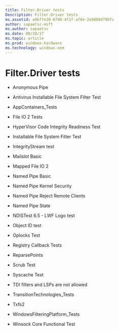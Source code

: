 ```yaml
---
title: Filter.Driver tests
Description: Filter.Driver tests
ms.assetid: e9bffe20-0700-4f1f-af8e-2e9808479bfc
author: sapaetsc-msft
ms.author: sapaetsc
ms.date: 08/28/17
ms.topic: article
ms.prod: windows-hardware
ms.technology: windows-oem
---
```


# Filter.Driver tests

-   <xref rid="p_hlk_test.45e98de1-b855-4405-9c23-f5e9f4ce70e7">Anonymous Pipe</b>
-   <xref rid="p_hlk_test.e84242de-56a9-4e6b-8f8c-ad3f7252cec7">Antivirus Installable File System Filter Test</b>
-   <xref rid="p_hlk_test.7bf87d0f-e328-4d69-855f-0a0efb469861">AppContainers\_Tests</b>
-   <xref rid="p_hlk_test.a1fb1fda-1fc1-41de-9626-bf88defeb746">File IO 2 Tests</b>
-   <xref rid="p_hlk_test.b972fc52-2468-4462-9799-6a1898808c86">HyperVisor Code Integrity Readiness Test</b>
-   <xref rid="p_hlk_test.14b230f3-7eee-437e-ab2f-375b200de6f3">Installable File System Filter Test</b>
-   <xref rid="p_hlk_test.8cafdc98-1b7a-4b59-8ac7-ca660222777b">IntegrityStream test</b>
-   <xref rid="p_hlk_test.d1879df6-9f02-4ded-8e05-64279703d71b">Mailslot Basic</b>
-   <xref rid="p_hlk_test.750f58e6-a459-4b46-b3a5-4dc7978d8e22">Mapped File IO 2</b>
-   <xref rid="p_hlk_test.2e0f2f69-abbb-47ac-a49b-e4e991f522a9">Named Pipe Basic</b>
-   <xref rid="p_hlk_test.097e27fe-f9c5-4065-af32-a11c104c3012">Named Pipe Kernel Security</b>
-   <xref rid="p_hlk_test.e3bcbd3f-3e9c-484a-a587-3c081cb28f7a">Named Pipe Reject Remote Clients</b>
-   <xref rid="p_hlk_test.5e9fd15a-7ffa-4caf-94eb-af2541ef2ede">Named Pipe State</b>
-   <xref rid="p_hlk_test.1931f4b3-18b0-4495-bb65-0d5088bea7af">NDISTest 6.5 - LWF Logo test</b>
-   <xref rid="p_hlk_test.eba8e46b-d8de-45a9-bdaf-8107b6d0731c">Object ID test</b>
-   <xref rid="p_hlk_test.3d717052-7804-4de7-b097-a5e30b6bb7e5">Oplocks Test</b>
-   <xref rid="p_hlk_test.087a285b-19a8-4581-a41f-56be931d8ea3">Registry Callback Tests</b>
-   <xref rid="p_hlk_test.20c21f21-de9b-4ef4-94a5-56fe4cfffb49">ReparsePoints</b>
-   <xref rid="p_hlk_test.2b5581b0-4b2e-485e-978a-06d5aa30e3c2">Scrub Test</b>
-   <xref rid="p_hlk_test.69f18ed7-7f1e-42d9-9c32-29ae98e38089">Syscache Test</b>
-   <xref rid="p_hlk_test.1597d1fd-055a-43c7-b4c7-5396ab1ad525">TDI filters and LSPs are not allowed</b>
-   <xref rid="p_hlk_test.92628629-82bb-4c60-9750-ce2842d2fd92">TransitionTechnologies\_Tests</b>
-   <xref rid="p_hlk_test.e8bc35d1-8a28-4077-bb5f-24573e19efc8">Txfs2</b>
-   <xref rid="p_hlk_test.a9a199cc-29b0-4805-9362-a2e7da39810c">WindowsFilteringPlatform\_Tests</b>
-   <xref rid="p_hlk_test.c5cd6116-7289-483f-a699-d2121194245a">Winsock Core Functional Test</b>




